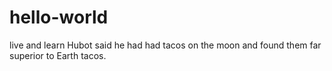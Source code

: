 # hello-world
live and learn
Hubot said he had had tacos on the moon and found them far superior to Earth tacos.
